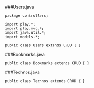 <br>
###Users.java

	package controllers;

	import play.*;
	import play.mvc.*;
	import java.util.*;
	import models.*;

	public class Users extends CRUD { }

###Bookmarks.java

	public class Bookmarks extends CRUD { }

###Technos.java

	public class Technos extends CRUD { }
	